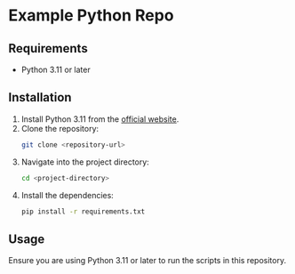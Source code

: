# Example Python Repo

## Requirements

- Python 3.11 or later

## Installation

1. Install Python 3.11 from the [official website](https://www.python.org/downloads/).
2. Clone the repository:
   ```bash
   git clone <repository-url>
   ```
3. Navigate into the project directory:
   ```bash
   cd <project-directory>
   ```
4. Install the dependencies:
   ```bash
   pip install -r requirements.txt
   ```

## Usage

Ensure you are using Python 3.11 or later to run the scripts in this repository.
